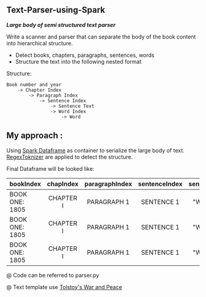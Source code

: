 ## Text-Parser-using-Spark
***Large body of semi structured text parser***

Write a scanner and parser that can separate the body of the book content into hierarchical structure.
- Detect books, chapters, paragraphs, sentences, words
- Structure the text into the following nested format

Structure:
    
    Book number and year
        -> Chapter Index
            -> Paragraph Index
                -> Sentence Index          
                    -> Sentence Text
                    -> Word Index
                        -> Word 
                  
## My approach : 
Using [Spark Dataframe](https://spark.apache.org/docs/2.3.0/sql-programming-guide.html) as container to serialize the large body of text. [RegexToknizer](https://spark.apache.org/docs/latest/ml-features.html#tokenizer) are applied to detect the structure.


Final Dataframe will be looked like: 

| bookIndex     | chapIndex       | paragraphIndex  | sentenceIndex  | sentenceContent  | wordIndex  | wordContent  |
| ------------- |:---------------:| :--------------:| :-------------:| :---------------:| :---------:|-------------:|
| BOOK ONE: 1805| CHAPTER I       | PARAGRAPH 1     | SENTENCE 1     | "Well, Prince,...| WORD 1     | "Well,       |
| BOOK ONE: 1805| CHAPTER I       | PARAGRAPH 1     | SENTENCE 1     | "Well, Prince,...| WORD 2     | Prince,      |
| BOOK ONE: 1805| CHAPTER I       | PARAGRAPH 1     | SENTENCE 1     | "Well, Prince,...| WORD 3     | so           |


@ Code can be referred to parser.py

@ Text template use [Tolstoy's War and Peace](http://www.gutenberg.org/ebooks/2600)


